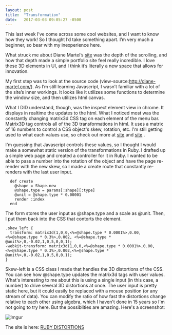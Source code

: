 ```yaml
---
layout: post
title:  "Transformation"
date:   2017-03-03 09:05:27 -0500
---
```



This last week I’ve come across some cool websites, and I want to know how they work! So I thought I’d take something apart. I’m very much a beginner, so bear with my inexperience here. 

What struck me about Diane Martel’s [site](http://diane-martel.com/) was the depth of the scrolling, and how that depth made a simple portfolio site feel really incredible. I love these 3D elements in UI, and I think it’s literally a new space that allows for innovation. 

My first step was to look at the source code (view-source:http://diane-martel.com/). As I’m still learning Javascript, I wasn’t familiar with a lot of the site’s inner workings. It looks like it utilizes some functions to determine the window size, and then utilizes html canvas.

What I DID understand, though, was the inspect element view in chrome. It displays in realtime the updates to the html. What I noticed most was the constantly changing matrix3d CSS tag on each element of the menu bar. Matrix3D tag controls all of the 3D transformations in html. It uses a matrix of 16 numbers to control a CSS object's skew, rotation, etc. I'm still getting used to what each values use, so check out more at  [site](https://developer.mozilla.org/en-US/docs/Web/CSS/transform-function) and [site](https://dev.opera.com/articles/understanding-the-css-transforms-matrix/) .

I'm guessing that Javascript controls these values, so I thought I would make a somewhat static version of the transformations in Ruby. I drafted up a simple web page and created a controller for it in Ruby. I wanted to be able to pass a number into the rotation of the object and have the page re-render with the new skew, so I made a create route that constantly re-renders with the last user input.

```
  def create
    @shape = Shape.new
    @shape.type = params[:shape][:type]
    @unit = @shape.type * 0.00001
    render :index
  end
```

The form stores the user input as @shape.type and a scale as @unit. Then, I put them back into the CSS that contorts the element. 

```
.skew_left {
  transform: matrix3d(1,0,0,<%=@shape.type * 0.0001%>,0.00,<%=@shape.type * 0.3%>,0.002, <%=@shape.type * @unit%>,0,-0.02,1,0,5,0,0,1);
-webkit-transform: matrix3d(1,0,0,<%=@shape.type * 0.0001%>,0.00,<%=@shape.type * 0.3%>,0.002,<%=@shape.type * @unit%>,0,-0.02,1,0,5,0,0,1);
}
```

Skew-left is a CSS class I made that handles the 3D distortions of the CSS. You can see how @shape.type updates the matrix3d tags with user values. What's interesting to me about this is using a single input (in this case, a number) to drive several 3D distortions at once. The user input is pretty static here, but it could easily be replaced with a mouse position (or any stream of data). You can modify the ratio of how fast the distortions change relative to each other using algebra, which I haven't done in 15 years so I'm not going to try here. But the possiblities are amazing. Here's a screenshot:

![Imgur](http://i.imgur.com/L5Pnm08.jpg)

The site is here: [RUBY DISTORTIONS](https://enigmatic-basin-52093.herokuapp.com/shapes/ruby)




